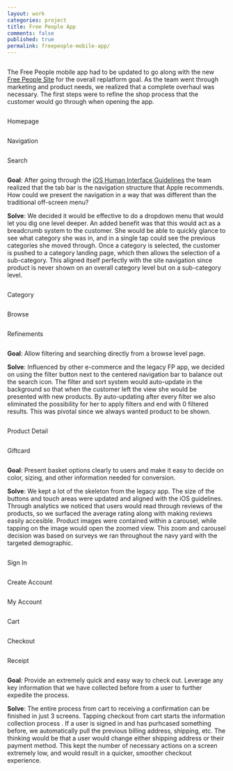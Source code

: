 ```yaml
---
layout: work
categories: project
title: Free People App
comments: false
published: true
permalink: freepeople-mobile-app/
---
```

<div class="row clearfix">
	<div class="column full">
		<p>The Free People mobile app had to be updated to go along with the new <a href="/freepeople-site">Free People Site</a> for the overall replatform goal. As the team went through marketing and product needs, we realized that a complete overhaul was necessary. The first steps were to refine the shop process that the customer would go through when opening the app.</p>
	</div>
</div>
<div class="row clearfix project-image">
	<div class="column full">
		<img class="drop-shadow" src="/img/proj/fpma/img-1.jpg" alt="">
	</div>
</div>
<div class="row clearfix project-image">
	<div class="column third medium-third">
		<p class="caption">Homepage</p>
		<img class="drop-shadow" src="/img/proj/fpma/img-2.jpg" alt="">
	</div>
	<div class="column third medium-third">
		<p class="caption">Navigation</p>
		<img class="drop-shadow" src="/img/proj/fpma/img-3.jpg" alt="">
	</div>
	<div class="column third medium-third">
		<p class="caption">Search</p>
		<img class="drop-shadow" src="/img/proj/fpma/img-4.jpg" alt="">
	</div>
	<div class="column full">
		<p class="project-description"><strong>Goal</strong>: After going through the <a href="https://developer.apple.com/library/ios/documentation/UserExperience/Conceptual/MobileHIG/Bars.html" target="_blank">iOS Human Interface Guidelines</a> the team realized that the tab bar is the navigation structure that Apple recommends. How could we present the navigation in a way that was different than the traditional off-screen menu?</p>
		<p class="project-description"><strong>Solve</strong>: We decided it would be effective to do a dropdown menu that would let you dig one level deeper. An added benefit was that this would act as a breadcrumb system to the customer. She would be able to quickly glance to see what category she was in, and in a single tap could see the previous categories she moved through. Once a category is selected, the customer is pushed to a category landing page, which then allows the selection of a sub-category. This aligned itself perfectly with the site navigation since product is never shown on an overall category level but on a sub-category level.</p>
	</div>
</div>
<div class="row clearfix project-image">
	<div class="column third medium-third">
		<p class="caption">Category</p>
		<img class="drop-shadow" src="/img/proj/fpma/img-5.jpg" alt="">
	</div>
	<div class="column third medium-third">
		<p class="caption">Browse</p>
		<img class="drop-shadow" src="/img/proj/fpma/img-6.jpg" alt="">
	</div>
	<div class="column third medium-third">
		<p class="caption">Refinements</p>
		<img class="drop-shadow" src="/img/proj/fpma/img-7.jpg" alt="">
	</div>
	<div class="column full">
		<p class="project-description"><strong>Goal</strong>: Allow filtering and searching directly from a browse level page.</p>
		<p class="project-description"><strong>Solve</strong>: Influenced by other e-commerce and the legacy FP app, we decided on using the filter button next to the centered navigation bar to balance out the search icon. The filter and sort system would auto-update in the background so that when the customer left the view she would be presented with new products. By auto-updating after every filter we also eliminated the possibility for her to apply filters and end with 0 filtered results. This was pivotal since we always wanted product to be shown.</p>
	</div>
</div>
<div class="row clearfix project-image">
	<div class="column third medium-half">
		<p class="caption">Product Detail</p>
		<img class="drop-shadow" src="/img/proj/fpma/img-8.jpg" alt="">
	</div>
	<div class="column third medium-half">
		<p class="caption">Giftcard</p>
		<img class="drop-shadow" src="/img/proj/fpma/img-9.jpg" alt="">
	</div>
	<div class="column third">
		<p class="project-description"><strong>Goal</strong>: Present basket options clearly to users and make it easy to decide on color, sizing, and other information needed for conversion.</p>
		<p class="project-description"><strong>Solve</strong>: We kept a lot of the skeleton from the legacy app. The size of the buttons and touch areas were updated and aligned with the iOS guidelines. Through analytics we noticed that users would read through reviews of the products, so we surfaced the average rating along with making reviews easily accesible. Product images were contained within a carousel, while tapping on the image would open the zoomed view. This zoom and carousel decision was based on surveys we ran throughout the navy yard with the targeted demographic.</p>
	</div>
</div>
<div class="row clearfix project-image">
	<div class="column third medium-third">
		<p class="caption">Sign In</p>
		<img class="drop-shadow" src="/img/proj/fpma/img-10.jpg" alt="">
	</div>
	<div class="column third medium-third">
		<p class="caption">Create Account</p>
		<img class="drop-shadow" src="/img/proj/fpma/img-11.jpg" alt="">
	</div>
	<div class="column third medium-third">
		<p class="caption">My Account</p>
		<img class="drop-shadow" src="/img/proj/fpma/img-12.jpg" alt="">
	</div>
</div>
<div class="row clearfix project-image">
	<div class="column third medium-third">
		<p class="caption">Cart</p>
		<img class="drop-shadow" src="/img/proj/fpma/img-13.jpg" alt="">
	</div>
	<div class="column third medium-third">
		<p class="caption">Checkout</p>
		<img class="drop-shadow" src="/img/proj/fpma/img-14.jpg" alt="">
	</div>
	<div class="column third medium-third">
		<p class="caption">Receipt</p>
		<img class="drop-shadow" src="/img/proj/fpma/img-15.jpg" alt="">
	</div>
	<div class="column full">
		<p class="project-description"><strong>Goal</strong>: Provide an extremely quick and easy way to check out. Leverage any key information that we have collected before from a user to further expedite the process.</p>
		<p class="project-description"><strong>Solve</strong>: The entire process from cart to receiving a confirmation can be finished in just 3 screens. Tapping checkout from cart starts the information collection process . If a user is signed in and has purhcased something before, we automatically pull the previous billing address, shipping, etc. The thinking would be that a user would change either shipping address or their payment method. This kept the number of necessary actions on a screen extremely low, and would result in a quicker, smoother checkout experience.</p>
	</div>
</div>